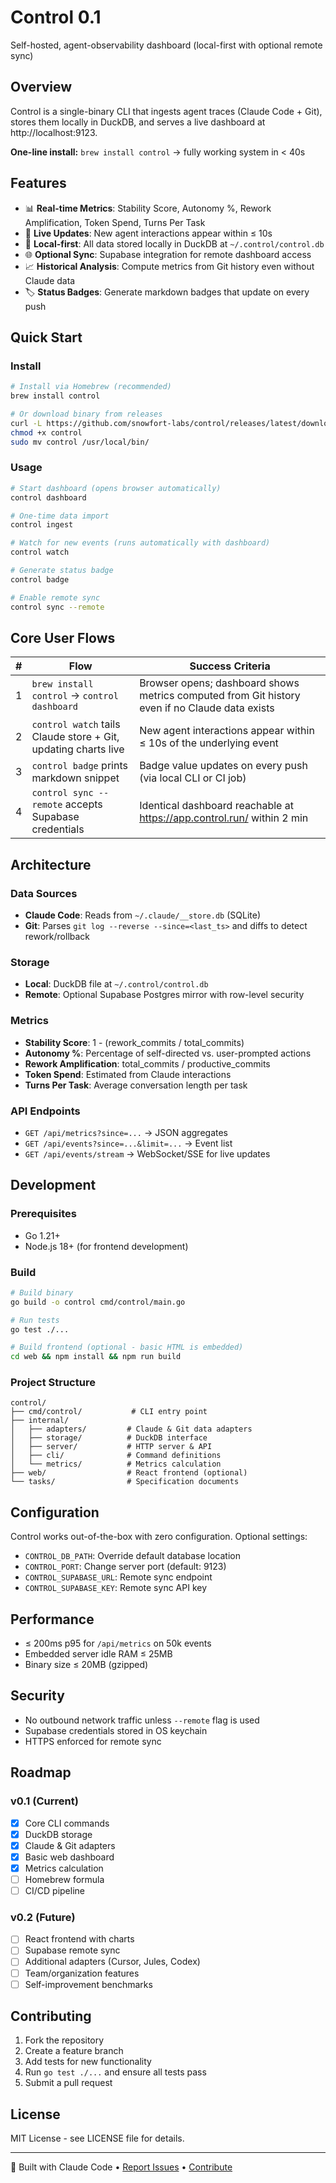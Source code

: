 # Control 0.1

Self-hosted, agent-observability dashboard (local-first with optional remote sync)

## Overview

Control is a single-binary CLI that ingests agent traces (Claude Code + Git), stores them locally in DuckDB, and serves a live dashboard at http://localhost:9123. 

**One-line install:** `brew install control` → fully working system in < 40s

## Features

- 📊 **Real-time Metrics**: Stability Score, Autonomy %, Rework Amplification, Token Spend, Turns Per Task
- 🔄 **Live Updates**: New agent interactions appear within ≤ 10s
- 🎯 **Local-first**: All data stored locally in DuckDB at `~/.control/control.db`
- 🌐 **Optional Sync**: Supabase integration for remote dashboard access
- 📈 **Historical Analysis**: Compute metrics from Git history even without Claude data
- 🏷️ **Status Badges**: Generate markdown badges that update on every push

## Quick Start

### Install

```bash
# Install via Homebrew (recommended)
brew install control

# Or download binary from releases
curl -L https://github.com/snowfort-labs/control/releases/latest/download/control-darwin-amd64 -o control
chmod +x control
sudo mv control /usr/local/bin/
```

### Usage

```bash
# Start dashboard (opens browser automatically)
control dashboard

# One-time data import
control ingest

# Watch for new events (runs automatically with dashboard)
control watch

# Generate status badge
control badge

# Enable remote sync
control sync --remote
```

## Core User Flows

| # | Flow | Success Criteria |
|---|------|-----------------|
| 1 | `brew install control` → `control dashboard` | Browser opens; dashboard shows metrics computed from Git history even if no Claude data exists |
| 2 | `control watch` tails Claude store + Git, updating charts live | New agent interactions appear within ≤ 10s of the underlying event |
| 3 | `control badge` prints markdown snippet | Badge value updates on every push (via local CLI or CI job) |
| 4 | `control sync --remote` accepts Supabase credentials | Identical dashboard reachable at https://app.control.run/<org> within 2 min |

## Architecture

### Data Sources

- **Claude Code**: Reads from `~/.claude/__store.db` (SQLite)
- **Git**: Parses `git log --reverse --since=<last_ts>` and diffs to detect rework/rollback

### Storage

- **Local**: DuckDB file at `~/.control/control.db`
- **Remote**: Optional Supabase Postgres mirror with row-level security

### Metrics

- **Stability Score**: 1 - (rework_commits / total_commits)
- **Autonomy %**: Percentage of self-directed vs. user-prompted actions
- **Rework Amplification**: total_commits / productive_commits
- **Token Spend**: Estimated from Claude interactions
- **Turns Per Task**: Average conversation length per task

### API Endpoints

- `GET /api/metrics?since=...` → JSON aggregates
- `GET /api/events?since=...&limit=...` → Event list
- `GET /api/events/stream` → WebSocket/SSE for live updates

## Development

### Prerequisites

- Go 1.21+
- Node.js 18+ (for frontend development)

### Build

```bash
# Build binary
go build -o control cmd/control/main.go

# Run tests
go test ./...

# Build frontend (optional - basic HTML is embedded)
cd web && npm install && npm run build
```

### Project Structure

```
control/
├── cmd/control/           # CLI entry point
├── internal/
│   ├── adapters/         # Claude & Git data adapters
│   ├── storage/          # DuckDB interface
│   ├── server/           # HTTP server & API
│   ├── cli/              # Command definitions
│   └── metrics/          # Metrics calculation
├── web/                  # React frontend (optional)
└── tasks/                # Specification documents
```

## Configuration

Control works out-of-the-box with zero configuration. Optional settings:

- `CONTROL_DB_PATH`: Override default database location
- `CONTROL_PORT`: Change server port (default: 9123)
- `CONTROL_SUPABASE_URL`: Remote sync endpoint
- `CONTROL_SUPABASE_KEY`: Remote sync API key

## Performance

- ≤ 200ms p95 for `/api/metrics` on 50k events
- Embedded server idle RAM ≤ 25MB
- Binary size ≤ 20MB (gzipped)

## Security

- No outbound network traffic unless `--remote` flag is used
- Supabase credentials stored in OS keychain
- HTTPS enforced for remote sync

## Roadmap

### v0.1 (Current)
- [x] Core CLI commands
- [x] DuckDB storage
- [x] Claude & Git adapters
- [x] Basic web dashboard
- [x] Metrics calculation
- [ ] Homebrew formula
- [ ] CI/CD pipeline

### v0.2 (Future)
- [ ] React frontend with charts
- [ ] Supabase remote sync
- [ ] Additional adapters (Cursor, Jules, Codex)
- [ ] Team/organization features
- [ ] Self-improvement benchmarks

## Contributing

1. Fork the repository
2. Create a feature branch
3. Add tests for new functionality
4. Run `go test ./...` and ensure all tests pass
5. Submit a pull request

## License

MIT License - see LICENSE file for details.

---

🤖 Built with Claude Code • [Report Issues](https://github.com/snowfort-labs/control/issues) • [Contribute](CONTRIBUTING.md)